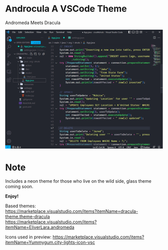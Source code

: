 # Androcula A VSCode Theme

Andromeda Meets Dracula

![Screenshot](https://github.com/Jnorm911/Androcula/blob/main/img/preview.png)

# Note

Includes a neon theme for those who live on the wild side, glass theme coming soon.

**Enjoy!**

Based themes:<br>
https://marketplace.visualstudio.com/items?itemName=dracula-theme.theme-dracula<br>
https://marketplace.visualstudio.com/items?itemName=EliverLara.andromeda

Icons used in preview:
https://marketplace.visualstudio.com/items?itemName=Yummygum.city-lights-icon-vsc
